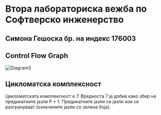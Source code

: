 # Втора лабораториска вежба по Софтверско инженерство 
## Симона Гешоска бр. на индекс 176003
## Control Flow Graph
![Diagram3](https://user-images.githubusercontent.com/81919050/120116178-24f95d80-c187-11eb-9f20-7e2d82358d8c.png)
## Цикломатска комплексност
Цикломатската комплексност е 7. Вредноста 7 ја добив како збир на предикатните јазли P + 1. Предикатните јазли се јазли кои се разгрануваат (означените јазли со зелена боја).

